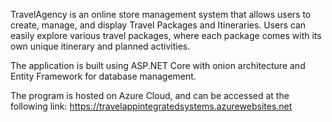 TravelAgency is an online store management system that allows users to create, manage, and display Travel Packages and Itineraries. 
Users can easily explore various travel packages, where each package comes with its own unique itinerary and planned activities.

The application is built using ASP.NET Core with onion architecture and Entity Framework for database management. 

The program is hosted on Azure Cloud, and can be accessed at the following link: https://travelappintegratedsystems.azurewebsites.net
